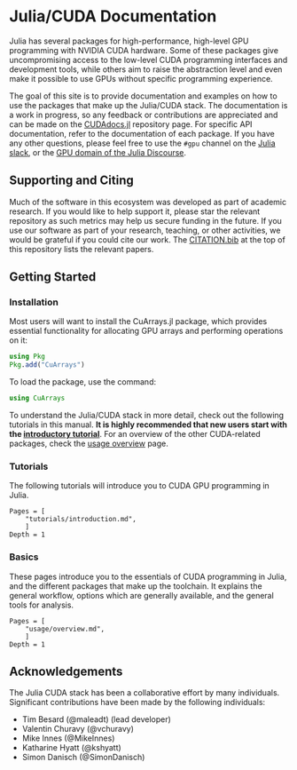 # Julia/CUDA Documentation

Julia has several packages for high-performance, high-level GPU programming with NVIDIA CUDA
hardware. Some of these packages give uncompromising access to the low-level CUDA
programming interfaces and development tools, while others aim to raise the abstraction
level and even make it possible to use GPUs without specific programming experience.

The goal of this site is to provide documentation and examples on how to use the packages
that make up the Julia/CUDA stack. The documentation is a work in progress, so any feedback
or contributions are appreciated and can be made on the
[CUDAdocs.jl](https://github.com/JuliaGPU/CUDAdocs.jl) repository page. For specific API
documentation, refer to the documentation of each package. If you have any other questions,
please feel free to use the `#gpu` channel on the [Julia
slack](https://julialang.slack.com/), or the [GPU domain of the Julia
Discourse](https://discourse.julialang.org/c/domain/gpu).


## Supporting and Citing

Much of the software in this ecosystem was developed as part of academic research. If you
would like to help support it, please star the relevant repository as such metrics may help
us secure funding in the future. If you use our software as part of your research, teaching,
or other activities, we would be grateful if you could cite our work. The
[CITATION.bib](https://github.com/JuliaGPU/CUDAdocs.jl/blob/master/CITATION.bib) at the top
of this repository lists the relevant papers.


## Getting Started

### Installation

Most users will want to install the CuArrays.jl package, which provides essential
functionality for allocating GPU arrays and performing operations on it:

```julia
using Pkg
Pkg.add("CuArrays")
```

To load the package, use the command:

```julia
using CuArrays
```

To understand the Julia/CUDA stack in more detail, check out the following tutorials in this
manual. **It is highly recommended that new users start with the [introductory
tutorial](tutorials/introduction.html)**. For an overview of the other CUDA-related
packages, check the [usage overview](usage/overview.html) page.


### Tutorials

The following tutorials will introduce you to CUDA GPU programming in Julia.

```@contents
Pages = [
    "tutorials/introduction.md",
    ]
Depth = 1
```

### Basics

These pages introduce you to the essentials of CUDA programming in Julia, and the different
packages that make up the toolchain. It explains the general workflow, options which are
generally available, and the general tools for analysis.

```@contents
Pages = [
    "usage/overview.md",
    ]
Depth = 1
```


## Acknowledgements

The Julia CUDA stack has been a collaborative effort by many individuals. Significant
contributions have been made by the following individuals:

- Tim Besard (@maleadt) (lead developer)
- Valentin Churavy (@vchuravy)
- Mike Innes (@MikeInnes)
- Katharine Hyatt (@kshyatt)
- Simon Danisch (@SimonDanisch)

